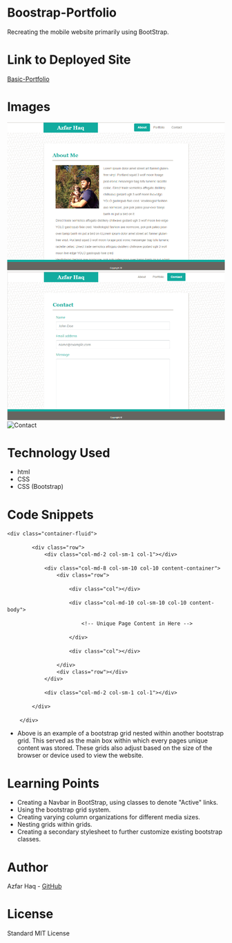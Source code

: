# Boostrap-Portfolio
Recreating the mobile website primarily using BootStrap.

# Link to Deployed Site
[Basic-Portfolio](https://aehaq.github.io/Bootstrap-Portfolio)

# Images
![About](assets/images/screenshots/about-me.PNG)
![Portfolio](assets/images/screenshots/contact.PNG)
![Contact](assets/images/screenshots/portfloio.PNG)

# Technology Used
- html
- CSS
- CSS (Bootstrap)

# Code Snippets
```
<div class="container-fluid">
        
        <div class="row">
            <div class="col-md-2 col-sm-1 col-1"></div>

            <div class="col-md-8 col-sm-10 col-10 content-container">
                <div class="row">

                    <div class="col"></div>

                    <div class="col-md-10 col-sm-10 col-10 content-body">
                        
                        <!-- Unique Page Content in Here -->

                    </div>

                    <div class="col"></div>

                </div>
                <div class="row"></div>
            </div>
            
            <div class="col-md-2 col-sm-1 col-1"></div>

        </div>

    </div>
```
- Above is an example of a bootstrap grid nested within another bootstrap grid. This served as the main box within which every pages unique content was stored. These grids also adjust based on the size of the browser or device used to view the website. 

# Learning Points
- Creating a Navbar in BootStrap, using classes to denote "Active" links.
- Using the bootstrap grid system.
- Creating varying column organizations for different media sizes.
- Nesting grids within grids.
- Creating a secondary stylesheet to further customize existing bootstrap classes.

# Author 
Azfar Haq - [GitHub](https://github.com/aehaq)

# License
Standard MIT License